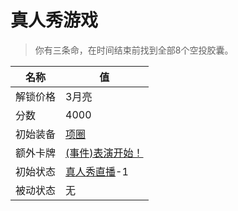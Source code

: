 # 真人秀游戏  
> 你有三条命，在时间结束前找到全部8个空投胶囊。  
  
名称  |  值  
----  |  ----  
解锁价格  |  3月亮  
分数  |  4000  
初始装备  |  [项圈](CollarTV.md)  
额外卡牌  |  [(事件)表演开始！](Event_TVIntro.md)  
初始状态  |  [真人秀直播](TV_Lives.md)-1  
被动状态  |  无  
